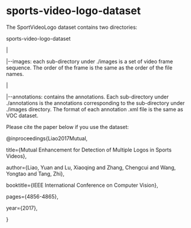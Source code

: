 # sports-video-logo-dataset

The SportVideoLogo dataset contains two directories:

sports-video-logo-dataset

|

|--images: each sub-directory under ./images is a set of video frame sequence. The order of the frame is the same as the order of the file names.

|

|--annotations: contains the annotations. Each sub-directory under ./annotations is the annotations corresponding to the sub-directory under ./images directory. The format of each annotation .xml file is the same as VOC dataset.


Please cite the paper below if you use the dataset:

@inproceedings{Liao2017Mutual,

  title={Mutual Enhancement for Detection of Multiple Logos in Sports Videos},

  author={Liao, Yuan and Lu, Xiaoqing and Zhang, Chengcui and Wang, Yongtao and Tang, Zhi},

  booktitle={IEEE International Conference on Computer Vision},

  pages={4856-4865},

  year={2017},
  
}